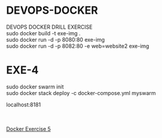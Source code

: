 # DEVOPS-DOCKER
DEVOPS DOCKER DRILL EXERCISE <br>
sudo docker build -t exe-img . <br>
sudo docker run -d -p 8080:80 exe-img <br>
sudo docker run -d -p 8082:80 -e web=website2 exe-img <br>

# EXE-4   
sudo docker swarm init  <br>
sudo docker stack deploy -c docker-compose.yml myswarm <br>

localhost:8181

<br>
<br>
<a href="https://github.com/shariquemasood/Docker-Exercise-5.git">Docker Exercise 5</a>
